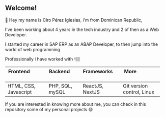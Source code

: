 ## Welcome!

👋 Hey my name is Ciro Pérez Iglesias, i'm from Dominican Republic, 

I've been working about 4 years in the tech industry and 2 of then as a Web Developer.

I started my career in SAP ERP as an ABAP Developer, to then jump into the world of web programming

Professionally i have worked with 👇🏽

| Frontend              | Backend         | Frameworks            | More                                    |
|-----------------------|-----------------|-----------------------|---------------------------------------- |
| HTML, CSS, Javascript | PHP, SQL, mySQL | ReactJS, NextJS       | Git version control, Linux              |

If you are interested in knowing more about me, you can check in this repository some of my personal projects 😄
